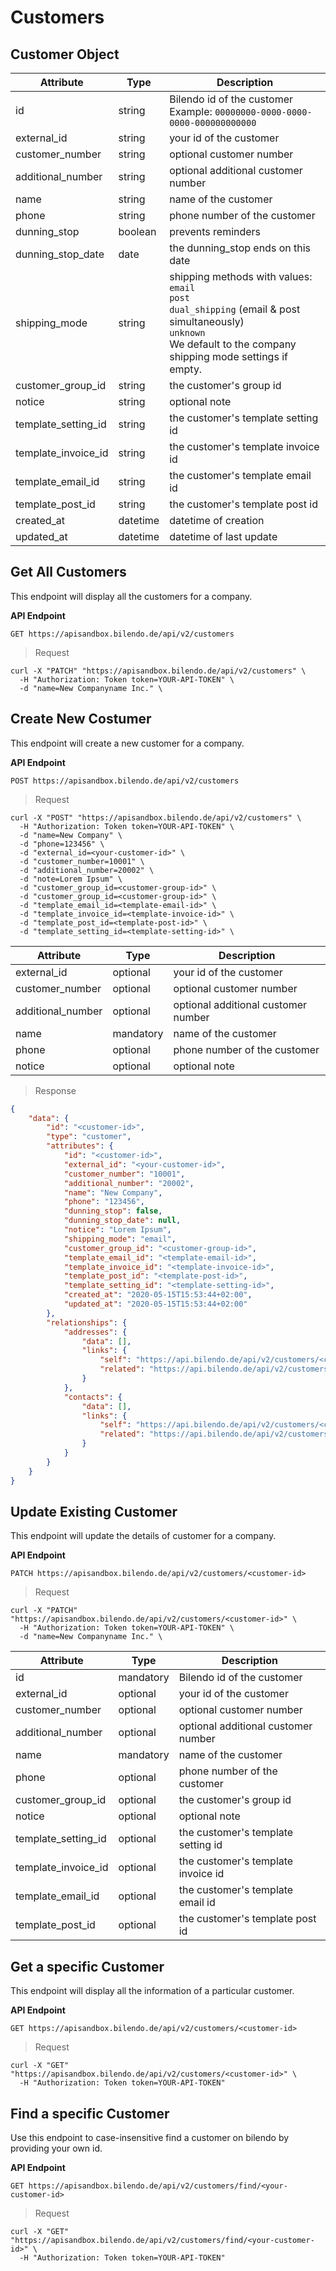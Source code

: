 # Customers

## Customer Object

Attribute | Type | Description
--------- | -----| -----------
id | string | Bilendo id of the customer <br>Example: `00000000-0000-0000-0000-000000000000`
external_id | string | your id of the customer
customer_number | string | optional customer number
additional_number | string | optional additional customer number
name | string | name of the customer
phone | string | phone number of the customer
dunning_stop | boolean | prevents reminders
dunning_stop_date | date | the dunning_stop ends on this date
shipping_mode | string | shipping methods with values:<br>`email`<br>`post`<br>`dual_shipping` (email & post simultaneously)<br>`unknown`<br>We default to the company shipping mode settings if empty.
customer_group_id | string | the customer's group id
notice | string | optional note
template_setting_id | string | the customer's template setting id
template_invoice_id | string | the customer's template invoice id
template_email_id | string | the customer's template email id
template_post_id | string | the customer's template post id
created_at | datetime | datetime of creation
updated_at | datetime | datetime of last update

## Get All Customers

This endpoint will display all the customers for a company.

<b>API Endpoint</b>

`GET https://apisandbox.bilendo.de/api/v2/customers`

> Request

```shell
curl -X "PATCH" "https://apisandbox.bilendo.de/api/v2/customers" \
  -H "Authorization: Token token=YOUR-API-TOKEN" \
  -d "name=New Companyname Inc." \
```

## Create New Costumer

This endpoint will create a new customer for a company.

<b>API Endpoint</b>

`POST https://apisandbox.bilendo.de/api/v2/customers`

> Request

```shell
curl -X "POST" "https://apisandbox.bilendo.de/api/v2/customers" \
  -H "Authorization: Token token=YOUR-API-TOKEN" \
  -d "name=New Company" \
  -d "phone=123456" \
  -d "external_id=<your-customer-id>" \
  -d "customer_number=10001" \
  -d "additional_number=20002" \
  -d "note=Lorem Ipsum" \
  -d "customer_group_id=<customer-group-id>" \
  -d "customer_group_id=<customer-group-id>" \
  -d "template_email_id=<template-email-id>" \
  -d "template_invoice_id=<template-invoice-id>" \
  -d "template_post_id=<template-post-id>" \
  -d "template_setting_id=<template-setting-id>" \
```

Attribute | Type | Description
--------- | -----| -----------
external_id | optional | your id of the customer
customer_number | optional | optional customer number
additional_number | optional | optional additional customer number
name | mandatory | name of the customer
phone | optional | phone number of the customer
notice | optional | optional note

> Response

```json
{
    "data": {
        "id": "<customer-id>",
        "type": "customer",
        "attributes": {
            "id": "<customer-id>",
            "external_id": "<your-customer-id>",
            "customer_number": "10001",
            "additional_number": "20002",
            "name": "New Company",
            "phone": "123456",
            "dunning_stop": false,
            "dunning_stop_date": null,
            "notice": "Lorem Ipsum",
            "shipping_mode": "email",
            "customer_group_id": "<customer-group-id>",
            "template_email_id": "<template-email-id>",
            "template_invoice_id": "<template-invoice-id>",
            "template_post_id": "<template-post-id>",
            "template_setting_id": "<template-setting-id>",
            "created_at": "2020-05-15T15:53:44+02:00",
            "updated_at": "2020-05-15T15:53:44+02:00"
        },
        "relationships": {
            "addresses": {
                "data": [],
                "links": {
                    "self": "https://api.bilendo.de/api/v2/customers/<customer-id>",
                    "related": "https://api.bilendo.de/api/v2/customers/<customer-id>/addresses"
                }
            },
            "contacts": {
                "data": [],
                "links": {
                    "self": "https://api.bilendo.de/api/v2/customers/<customer-id>",
                    "related": "https://api.bilendo.de/api/v2/customers/<customer-id>/contacts"
                }
            }
        }
    }
}
```

## Update Existing Customer

This endpoint will update the details of customer for a company.

<b>API Endpoint</b>

`PATCH https://apisandbox.bilendo.de/api/v2/customers/<customer-id>`

> Request

```shell
curl -X "PATCH" "https://apisandbox.bilendo.de/api/v2/customers/<customer-id>" \
  -H "Authorization: Token token=YOUR-API-TOKEN" \
  -d "name=New Companyname Inc." \
```

Attribute | Type | Description
--------- | -----| -----------
id | mandatory | Bilendo id of the customer
external_id | optional | your id of the customer
customer_number | optional | optional customer number
additional_number | optional | optional additional customer number
name | mandatory | name of the customer
phone | optional | phone number of the customer
customer_group_id | optional | the customer's group id
notice | optional | optional note
template_setting_id | optional | the customer's template setting id
template_invoice_id | optional | the customer's template invoice id
template_email_id | optional | the customer's template email id
template_post_id | optional | the customer's template post id

## Get a specific Customer

This endpoint will display all the information of a particular customer.

<b>API Endpoint</b>

`GET https://apisandbox.bilendo.de/api/v2/customers/<customer-id>`

> Request

```shell
curl -X "GET" "https://apisandbox.bilendo.de/api/v2/customers/<customer-id>" \
  -H "Authorization: Token token=YOUR-API-TOKEN"
```

## Find a specific Customer

Use this endpoint to case-insensitive find a customer on bilendo by providing your own id.

<b>API Endpoint</b>

`GET https://apisandbox.bilendo.de/api/v2/customers/find/<your-customer-id>`

> Request

```shell
curl -X "GET" "https://apisandbox.bilendo.de/api/v2/customers/find/<your-customer-id>" \
  -H "Authorization: Token token=YOUR-API-TOKEN"
```
